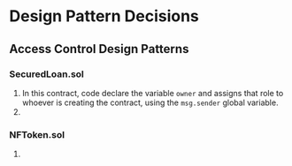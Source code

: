 # Design Pattern Decisions

## Access Control Design Patterns

### SecuredLoan.sol
1. In this contract, code declare the variable `owner` and assigns that role to whoever is creating the contract, using the `msg.sender` global variable. 
2. 

### NFToken.sol
1. 
